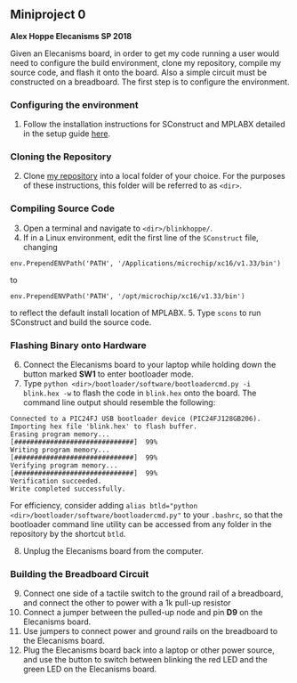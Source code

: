## Miniproject 0

**Alex Hoppe Elecanisms SP 2018**

Given an Elecanisms board, in order to get my code running a user would need to configure the build environment, clone my repository, compile my source code, and flash it onto the board. Also a simple circuit must be constructed on a breadboard. The first step is to configure the environment.

### Configuring the environment
1. Follow the installation instructions for SConstruct and MPLABX detailed in the setup guide [here](http://elecanisms.olin.edu/handouts/1.1_BuildTools.pdf).

### Cloning the Repository
2. Clone [my repository](www.github.com/aehoppe/elecanisms2018) into a local folder of your choice. For the purposes of these instructions, this folder will be referred to as `<dir>`.

### Compiling Source Code
3. Open a terminal and navigate to `<dir>/blinkhoppe/`.
4. If in a Linux environment, edit the first line of the `SConstruct` file, changing
```
env.PrependENVPath('PATH', '/Applications/microchip/xc16/v1.33/bin')
```
to
```
env.PrependENVPath('PATH', '/opt/microchip/xc16/v1.33/bin')
```
to reflect the default install location of MPLABX.
5. Type `scons` to run SConstruct and build the source code.

### Flashing Binary onto Hardware
6. Connect the Elecanisms board to your laptop while holding down the button marked **SW1** to enter bootloader mode.
7. Type `python <dir>/bootloader/software/bootloadercmd.py -i blink.hex -w`
 to flash the code in `blink.hex` onto the board. The command line output should resemble the following:
 ```
 Connected to a PIC24FJ USB bootloader device (PIC24FJ128GB206).
Importing hex file 'blink.hex' to flash buffer.
Erasing program memory...
[##############################]  99%
Writing program memory...
[##############################]  99%
Verifying program memory...
[##############################]  99%
Verification succeeded.
Write completed successfully.
```

For efficiency, consider adding `alias btld="python <dir>/bootloader/software/bootloadercmd.py"` to your `.bashrc`, so that the bootloader command line utility can be accessed from any folder in the repository by the shortcut `btld`.

8. Unplug the Elecanisms board from the computer.

### Building the Breadboard Circuit
9. Connect one side of a tactile switch to the ground rail of a breadboard, and connect the other to power with a 1k pull-up resistor
10. Connect a jumper between the pulled-up node and pin **D9** on the Elecanisms board.
11. Use jumpers to connect power and ground rails on the breadboard to the Elecanisms board.
12. Plug the Elecanisms board back into a laptop or other power source, and use the button to switch between blinking the red LED and the green LED on the Elecanisms board. 
